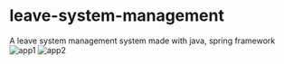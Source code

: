# leave-system-management
A leave system management system made with java, spring framework
![app1](https://user-images.githubusercontent.com/28724299/58018078-6edcf100-7b34-11e9-85a9-bd6f09f193f9.png)
![app2](https://user-images.githubusercontent.com/28724299/58018079-6edcf100-7b34-11e9-96e1-d24df806776c.png)
